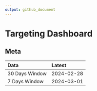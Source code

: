 ```yaml
---
output: github_document
---
```


# Targeting Dashboard



## Meta


|Data           |Latest     |
|:--------------|:----------|
|30 Days Window |2024-02-28 |
|7 Days Window  |2024-03-01 |

